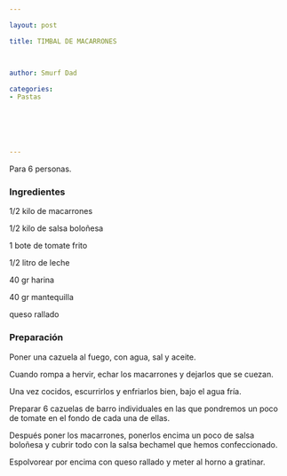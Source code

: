 ```yaml
---

layout: post

title: TIMBAL DE MACARRONES



author: Smurf Dad

categories:
- Pastas






---
```


Para 6 personas.

<h3>Ingredientes</h3>

1/2 kilo de macarrones

1/2 kilo de salsa boloñesa

1 bote de tomate frito

1/2 litro de leche

40 gr harina

40 gr mantequilla

queso rallado

<h3>Preparación</h3>

Poner una cazuela al fuego, con agua, sal y aceite.

Cuando rompa a hervir, echar los macarrones y dejarlos que se cuezan.

Una vez cocidos, escurrirlos y enfriarlos bien, bajo el agua fría.

Preparar 6 cazuelas de barro individuales en las que pondremos un poco de tomate en el fondo de cada una de ellas.

Después poner los macarrones, ponerlos encima un poco de salsa boloñesa y cubrir todo con la salsa bechamel que hemos confeccionado.

Espolvorear por encima con queso rallado y meter al horno a gratinar.